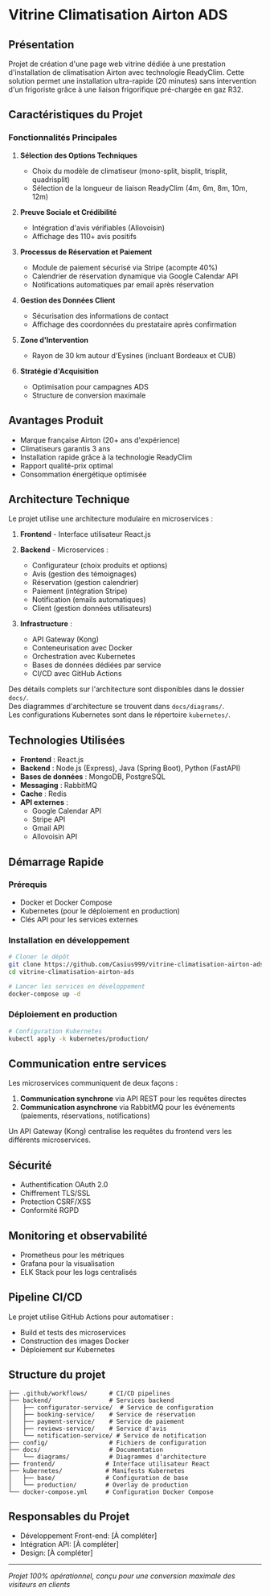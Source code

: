 # Vitrine Climatisation Airton ADS

## Présentation

Projet de création d'une page web vitrine dédiée à une prestation d'installation de climatisation Airton avec technologie ReadyClim. Cette solution permet une installation ultra-rapide (20 minutes) sans intervention d'un frigoriste grâce à une liaison frigorifique pré-chargée en gaz R32.

## Caractéristiques du Projet

### Fonctionnalités Principales

1. **Sélection des Options Techniques**
   - Choix du modèle de climatiseur (mono-split, bisplit, trisplit, quadrisplit)
   - Sélection de la longueur de liaison ReadyClim (4m, 6m, 8m, 10m, 12m)

2. **Preuve Sociale et Crédibilité**
   - Intégration d'avis vérifiables (Allovoisin)
   - Affichage des 110+ avis positifs

3. **Processus de Réservation et Paiement**
   - Module de paiement sécurisé via Stripe (acompte 40%)
   - Calendrier de réservation dynamique via Google Calendar API
   - Notifications automatiques par email après réservation

4. **Gestion des Données Client**
   - Sécurisation des informations de contact
   - Affichage des coordonnées du prestataire après confirmation

5. **Zone d'Intervention**
   - Rayon de 30 km autour d'Eysines (incluant Bordeaux et CUB)

6. **Stratégie d'Acquisition**
   - Optimisation pour campagnes ADS
   - Structure de conversion maximale

## Avantages Produit

- Marque française Airton (20+ ans d'expérience)
- Climatiseurs garantis 3 ans
- Installation rapide grâce à la technologie ReadyClim
- Rapport qualité-prix optimal
- Consommation énergétique optimisée

## Architecture Technique

Le projet utilise une architecture modulaire en microservices :

1. **Frontend** - Interface utilisateur React.js
2. **Backend** - Microservices :
   - Configurateur (choix produits et options)
   - Avis (gestion des témoignages)
   - Réservation (gestion calendrier)
   - Paiement (intégration Stripe)
   - Notification (emails automatiques)
   - Client (gestion données utilisateurs)

3. **Infrastructure** :
   - API Gateway (Kong)
   - Conteneurisation avec Docker
   - Orchestration avec Kubernetes
   - Bases de données dédiées par service
   - CI/CD avec GitHub Actions

Des détails complets sur l'architecture sont disponibles dans le dossier `docs/`.  
Des diagrammes d'architecture se trouvent dans `docs/diagrams/`.  
Les configurations Kubernetes sont dans le répertoire `kubernetes/`.  

## Technologies Utilisées

- **Frontend** : React.js
- **Backend** : Node.js (Express), Java (Spring Boot), Python (FastAPI)
- **Bases de données** : MongoDB, PostgreSQL
- **Messaging** : RabbitMQ
- **Cache** : Redis
- **API externes** :
  - Google Calendar API
  - Stripe API
  - Gmail API
  - Allovoisin API

## Démarrage Rapide

### Prérequis

- Docker et Docker Compose
- Kubernetes (pour le déploiement en production)
- Clés API pour les services externes

### Installation en développement

```bash
# Cloner le dépôt
git clone https://github.com/Casius999/vitrine-climatisation-airton-ads.git
cd vitrine-climatisation-airton-ads

# Lancer les services en développement
docker-compose up -d
```

### Déploiement en production

```bash
# Configuration Kubernetes
kubectl apply -k kubernetes/production/
```

## Communication entre services

Les microservices communiquent de deux façons :

1. **Communication synchrone** via API REST pour les requêtes directes
2. **Communication asynchrone** via RabbitMQ pour les événements (paiements, réservations, notifications)

Un API Gateway (Kong) centralise les requêtes du frontend vers les différents microservices.

## Sécurité

- Authentification OAuth 2.0
- Chiffrement TLS/SSL
- Protection CSRF/XSS
- Conformité RGPD

## Monitoring et observabilité

- Prometheus pour les métriques
- Grafana pour la visualisation
- ELK Stack pour les logs centralisés

## Pipeline CI/CD

Le projet utilise GitHub Actions pour automatiser :
- Build et tests des microservices
- Construction des images Docker
- Déploiement sur Kubernetes

## Structure du projet

```
├── .github/workflows/      # CI/CD pipelines
├── backend/                # Services backend
│   ├── configurator-service/  # Service de configuration
│   ├── booking-service/    # Service de réservation
│   ├── payment-service/    # Service de paiement
│   ├── reviews-service/    # Service d'avis
│   └── notification-service/ # Service de notification
├── config/                 # Fichiers de configuration
├── docs/                   # Documentation
│   └── diagrams/           # Diagrammes d'architecture
├── frontend/              # Interface utilisateur React
├── kubernetes/            # Manifests Kubernetes
│   ├── base/              # Configuration de base
│   └── production/        # Overlay de production
└── docker-compose.yml     # Configuration Docker Compose
```

## Responsables du Projet

- Développement Front-end: [À compléter]
- Intégration API: [À compléter]
- Design: [À compléter]

---

*Projet 100% opérationnel, conçu pour une conversion maximale des visiteurs en clients*